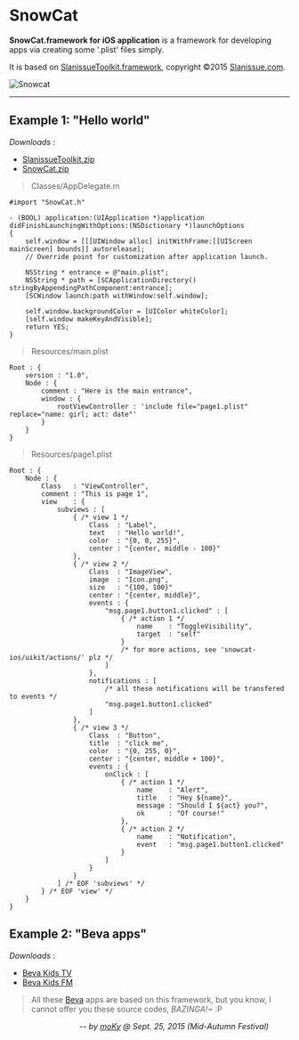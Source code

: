 # SnowCat

**SnowCat.framework for iOS application**
is a framework for developing apps via creating some '.plist' files simply.

It is based on [SlanissueToolkit.framework][slanissue-ios], copyright &copy;2015 [Slanissue.com][slanissue.com].

![Snowcat][snowcat.jpg]

---

## Example 1: "Hello world"

*Downloads* :

* [SlanissueToolkit.zip][slanissue-ios.zip]
* [SnowCat.zip][snowcat-ios.zip]

> Classes/AppDelegate.m

	#import "SnowCat.h"
	
	- (BOOL) application:(UIApplication *)application didFinishLaunchingWithOptions:(NSDictionary *)launchOptions
	{
		self.window = [[[UIWindow alloc] initWithFrame:[[UIScreen mainScreen] bounds]] autorelease];
		// Override point for customization after application launch.
		
		NSString * entrance = @"main.plist";
		NSString * path = [SCApplicationDirectory() stringByAppendingPathComponent:entrance];
		[SCWindow launch:path withWindow:self.window];
		
		self.window.backgroundColor = [UIColor whiteColor];
		[self.window makeKeyAndVisible];
		return YES;
	}

> Resources/main.plist

	Root : {
		version : "1.0",
		Node : {
			comment : "Here is the main entrance",
			window : {
				rootViewController : 'include file="page1.plist" replace="name: girl; act: date"'
			}
		}
	}

> Resources/page1.plist

	Root : {
		Node : {
			Class   : "ViewController",
			comment : "This is page 1",
			view    : {
				subviews : [
					{ /* view 1 */
						Class  : "Label",
						text   : "Hello world!",
						color  : "{0, 0, 255}",
						center : "{center, middle - 100}"
					},
					{ /* view 2 */
						Class  : "ImageView",
						image  : "Icon.png",
						size   : "{100, 100}"
						center : "{center, middle}",
						events : {
							"msg.page1.button1.clicked" : [
								{ /* action 1 */
									name    : "ToggleVisibility",
									target  : "self"
								}
								/* for more actions, see 'snowcat-ios/uikit/actions/' plz */
							]
						},
						notifications : [
							/* all these notifications will be transfered to events */
							"msg.page1.button1.clicked"
						]
					},
					{ /* view 3 */
						Class  : "Button",
						title  : "click me",
						color  : "{0, 255, 0}",
						center : "{center, middle + 100}",
						events : {
							onClick : [
								{ /* action 1 */
									name    : "Alert",
									title   : "Hey ${name}",
									message : "Should I ${act} you?",
									ok      : "Of course!"
								},
								{ /* action 2 */
									name    : "Notification",
									event   : "msg.page1.button1.clicked"
								}
							]
						}
					}
				] /* EOF 'subviews' */
			} /* EOF 'view' */
		}
	}

## Example 2: "Beva apps"

*Downloads* :

* [Beva Kids TV][beva.tv]
* [Beva Kids FM][beva.fm]

> All these [Beva][beva.com] apps are based on this framework,
> but you know, I cannot offer you these source codes, *BAZINGA!~* :P

&nbsp; &nbsp; &nbsp; &nbsp; &nbsp; &nbsp; &nbsp; &nbsp;
&nbsp; &nbsp; &nbsp; &nbsp; &nbsp; &nbsp; &nbsp; &nbsp;
*-- by [moKy][moky] @ Sept. 25, 2015 (Mid-Autumn Festival)*



[slanissue.com]: http://www.slanissue.com/ "Beijing Slanissue Technology Co., Ltd."
[beva.com]: http://www.beva.com/ "Beva.com"

[moky]: http://moky.github.com/ "About me"

[slanissue-ios]: https://github.com/moky/slanissue-ios "Slanissue Toolkit for iOS"

[slanissue-ios.zip]: https://github.com/moky/slanissue-ios/archive/master.zip "Slanissue Toolkit for iOS"
[snowcat-ios.zip]: https://github.com/moky/snowcat-ios/archive/master.zip "SnowCat for iOS"

[beva.tv]: https://itunes.apple.com/cn/app/bei-wa-er-ge2015/id716603240?mt=8 "AppStore"
[beva.fm]: https://itunes.apple.com/cn/app/bei-wa-ting-ting/id989100723?mt=8 "AppStore"

[snowcat.jpg]: http://img.diytrade.com/cdimg/860989/8004577/0/1234846770.jpg "Snowcat"
